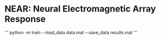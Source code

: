 # NEAR: Neural Electromagnetic Array Response

'''
python -m train --load_data data.mat --save_data results.mat
'''
